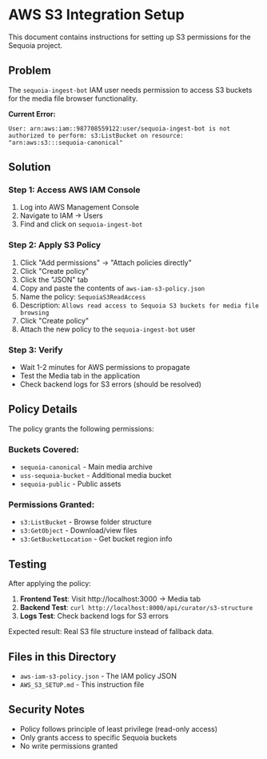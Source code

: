 # AWS S3 Integration Setup

This document contains instructions for setting up S3 permissions for the Sequoia project.

## Problem
The `sequoia-ingest-bot` IAM user needs permission to access S3 buckets for the media file browser functionality.

**Current Error:**
```
User: arn:aws:iam::987708559122:user/sequoia-ingest-bot is not authorized to perform: s3:ListBucket on resource: "arn:aws:s3:::sequoia-canonical"
```

## Solution

### Step 1: Access AWS IAM Console
1. Log into AWS Management Console
2. Navigate to IAM → Users
3. Find and click on `sequoia-ingest-bot`

### Step 2: Apply S3 Policy
1. Click "Add permissions" → "Attach policies directly"
2. Click "Create policy"
3. Click the "JSON" tab
4. Copy and paste the contents of `aws-iam-s3-policy.json`
5. Name the policy: `SequoiaS3ReadAccess`
6. Description: `Allows read access to Sequoia S3 buckets for media file browsing`
7. Click "Create policy"
8. Attach the new policy to the `sequoia-ingest-bot` user

### Step 3: Verify
- Wait 1-2 minutes for AWS permissions to propagate
- Test the Media tab in the application
- Check backend logs for S3 errors (should be resolved)

## Policy Details

The policy grants the following permissions:

### Buckets Covered:
- `sequoia-canonical` - Main media archive
- `uss-sequoia-bucket` - Additional media bucket  
- `sequoia-public` - Public assets

### Permissions Granted:
- `s3:ListBucket` - Browse folder structure
- `s3:GetObject` - Download/view files
- `s3:GetBucketLocation` - Get bucket region info

## Testing

After applying the policy:

1. **Frontend Test**: Visit http://localhost:3000 → Media tab
2. **Backend Test**: `curl http://localhost:8000/api/curator/s3-structure`
3. **Logs Test**: Check backend logs for S3 errors

Expected result: Real S3 file structure instead of fallback data.

## Files in this Directory
- `aws-iam-s3-policy.json` - The IAM policy JSON
- `AWS_S3_SETUP.md` - This instruction file

## Security Notes
- Policy follows principle of least privilege (read-only access)
- Only grants access to specific Sequoia buckets
- No write permissions granted